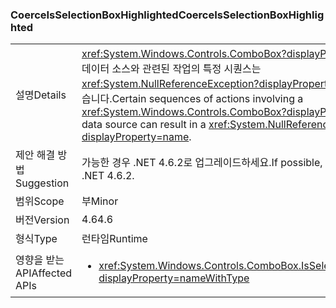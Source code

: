 ### <a name="coerceisselectionboxhighlighted"></a><span data-ttu-id="a7d7e-101">CoerceIsSelectionBoxHighlighted</span><span class="sxs-lookup"><span data-stu-id="a7d7e-101">CoerceIsSelectionBoxHighlighted</span></span>

|   |   |
|---|---|
|<span data-ttu-id="a7d7e-102">설명</span><span class="sxs-lookup"><span data-stu-id="a7d7e-102">Details</span></span>|<span data-ttu-id="a7d7e-103"><xref:System.Windows.Controls.ComboBox?displayProperty=name> 및 해당 데이터 소스와 관련된 작업의 특정 시퀀스는 <xref:System.NullReferenceException?displayProperty=name>을 유발할 수 있습니다.</span><span class="sxs-lookup"><span data-stu-id="a7d7e-103">Certain sequences of actions involving a <xref:System.Windows.Controls.ComboBox?displayProperty=name> and its data source can result in a <xref:System.NullReferenceException?displayProperty=name>.</span></span>|
|<span data-ttu-id="a7d7e-104">제안 해결 방법</span><span class="sxs-lookup"><span data-stu-id="a7d7e-104">Suggestion</span></span>|<span data-ttu-id="a7d7e-105">가능한 경우 .NET 4.6.2로 업그레이드하세요.</span><span class="sxs-lookup"><span data-stu-id="a7d7e-105">If possible, please upgrade to .NET 4.6.2.</span></span>|
|<span data-ttu-id="a7d7e-106">범위</span><span class="sxs-lookup"><span data-stu-id="a7d7e-106">Scope</span></span>|<span data-ttu-id="a7d7e-107">부</span><span class="sxs-lookup"><span data-stu-id="a7d7e-107">Minor</span></span>|
|<span data-ttu-id="a7d7e-108">버전</span><span class="sxs-lookup"><span data-stu-id="a7d7e-108">Version</span></span>|<span data-ttu-id="a7d7e-109">4.6</span><span class="sxs-lookup"><span data-stu-id="a7d7e-109">4.6</span></span>|
|<span data-ttu-id="a7d7e-110">형식</span><span class="sxs-lookup"><span data-stu-id="a7d7e-110">Type</span></span>|<span data-ttu-id="a7d7e-111">런타임</span><span class="sxs-lookup"><span data-stu-id="a7d7e-111">Runtime</span></span>|
|<span data-ttu-id="a7d7e-112">영향을 받는 API</span><span class="sxs-lookup"><span data-stu-id="a7d7e-112">Affected APIs</span></span>|<ul><li><xref:System.Windows.Controls.ComboBox.IsSelectionBoxHighlighted?displayProperty=nameWithType></li></ul>|

